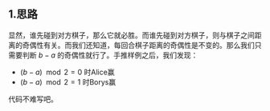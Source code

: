 ## 1.思路

显然，谁先碰到对方棋子，那么它就必胜。而谁先碰到对方棋子，则与棋子之间距离的奇偶性有关。而我们还知道，每回合棋子距离的奇偶性是不变的。那么我们只需要判断 $b-a$ 的奇偶性就行了。手推样例之后，我们发现：

* $(b-a) \mod 2=0$ 时Alice赢
* $(b-a) \mod 2=1$ 时Borys赢

代码不难写吧。

